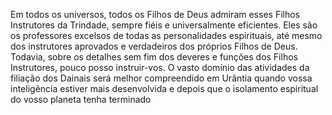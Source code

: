 ﻿Em todos os universos, todos os Filhos de Deus admiram esses Filhos Instrutores da Trindade, sempre fiéis e universalmente eficientes. Eles são os professores excelsos de todas as personalidades espirituais, até mesmo dos instrutores aprovados e verdadeiros dos próprios Filhos de Deus. Todavia, sobre os detalhes sem fim dos deveres e funções dos Filhos Instrutores, pouco posso instruir-vos. O vasto domínio das atividades da filiação dos Dainais será melhor compreendido em Urântia quando vossa inteligência estiver mais desenvolvida e depois que o  isolamento espiritual do vosso planeta tenha terminado